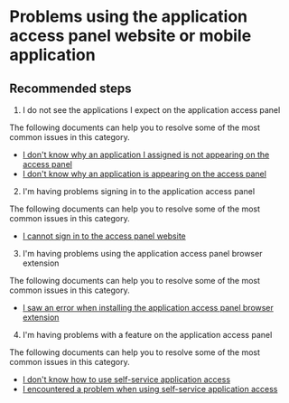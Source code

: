 <properties
  pageTitle="Problems using the application access panel website or mobile application"
  description="Problems using the application access panel website or mobile application"
  service="microsoft.aad"
  resource="Microsoft_AAD_IAM"
  authors="asteen"
  selfHelpType="generic"
  supportTopicIds="32570265"
  productPesIds="14785"
  cloudEnvironments="public"
 />

# Problems using the application access panel website or mobile application

## **Recommended steps**
1. I do not see the applications I expect on the application access panel

The following documents can help you to resolve some of the most common issues in this category.

  * [I don't know why an application I assigned is not appearing on the access panel](https://docs.microsoft.com/azure/active-directory/application-access-panel-unexpected-application-not-appearing/?WT.mc_id=UI_AAD_Enterprise_Apps_Support_L2_Overview)
  * [I don't know why an application is appearing on the access panel](https://docs.microsoft.com/azure/active-directory/application-access-panel-unexpected-application-appears/?WT.mc_id=UI_AAD_Enterprise_Apps_Support_L2_Overview)

2. I'm having problems signing in to the application access panel

The following documents can help you to resolve some of the most common issues in this category.

  * [I cannot sign in to the access panel website](https://docs.microsoft.com/azure/active-directory/application-access-panel-web-sign-in-problem/?WT.mc_id=UI_AAD_Enterprise_Apps_Support_L2_Overview)

3. I'm having problems using the application access panel browser extension

The following documents can help you to resolve some of the most common issues in this category.

  * [I saw an error when installing the application access panel browser extension](https://docs.microsoft.com/azure/active-directory/application-access-panel-extension-problem-installing/?WT.mc_id=UI_AAD_Enterprise_Apps_Support_L2_Overview)

4. I'm having problems with a feature on the application access panel

The following documents can help you to resolve some of the most common issues in this category.

  * [I don't know how to use self-service application access](https://docs.microsoft.com/azure/active-directory/application-access-panel-self-service-applications-how-to/?WT.mc_id=UI_AAD_Enterprise_Apps_Support_L2_Overview)
  * [I encountered a problem when using self-service application access](https://docs.microsoft.com/azure/active-directory/application-access-panel-self-service-applications-problem/?WT.mc_id=UI_AAD_Enterprise_Apps_Support_L2_Overview)
